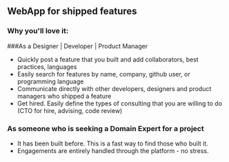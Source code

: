 ## WebApp for shipped features

### Why you'll love it: 

###As a Designer | Developer | Product Manager
* Quickly post a feature that you built and add collaborators, best practices, languages
* Easily search for features by name, company, github user, or programming language
* Communicate directly with other developers, designers and product managers who shipped a feature
* Get hired. Easily define the types of consulting that you are willing to do (CTO for hire, advising, code review)

### As someone who is seeking a Domain Expert for a project
* It has been built before. This is a fast way to find those who built it. 
* Engagements are entirely handled through the platform - no stress. 
